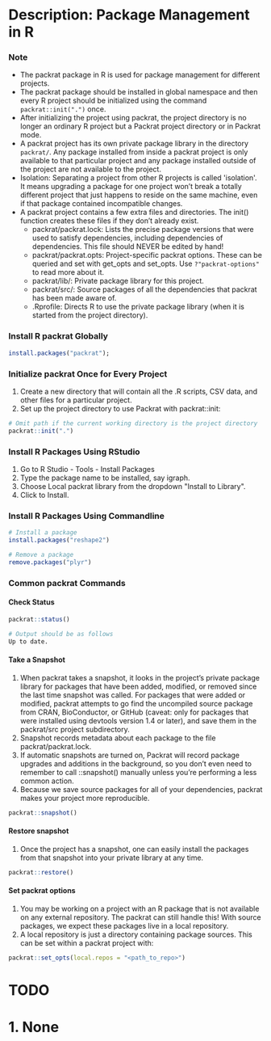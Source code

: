 # Description: Package Management in R

### Note
- The packrat package in R is used for package management for different projects.
- The packrat package should be installed in global namespace and then every R project should be initialized using the 
  command `packrat::init(".")` once.
- After initializing the project using packrat, the project directory is no longer an ordinary R project but a Packrat 
  project directory or in Packrat mode.
- A packrat project has its own private package library in the directory `packrat/`. Any package installed from inside 
  a packrat project is only available to that particular project and any package installed outside of the project are 
  not available to the project.
- Isolation: Separating a project from other R projects is called 'isolation'. It means upgrading a package for one 
  project won’t break a totally different project that just happens to reside on the same machine, even if that package 
  contained incompatible changes.
- A packrat project contains a few extra files and directories. The init() function creates these files if they don’t 
  already exist.
    - packrat/packrat.lock: Lists the precise package versions that were used to satisfy dependencies, including 
      dependencies of dependencies. This file should NEVER be edited by hand!
    - packrat/packrat.opts: Project-specific packrat options. These can be queried and set with get_opts and set_opts. 
      Use `?"packrat-options"` to read more about it.
    - packrat/lib/: Private package library for this project.
    - packrat/src/: Source packages of all the dependencies that packrat has been made aware of.
    - .Rprofile: Directs R to use the private package library (when it is started from the project directory).

### Install R packrat Globally
```R
install.packages("packrat");
```

### Initialize packrat Once for Every Project
1. Create a new directory that will contain all the .R scripts, CSV data, and other files for a particular project.
2. Set up the project directory to use Packrat with packrat::init:

```R
# Omit path if the current working directory is the project directory
packrat::init(".")
```

### Install R Packages Using RStudio
1. Go to R Studio - Tools - Install Packages
2. Type the package name to be installed, say igraph.
3. Choose Local packrat library from the dropdown "Install to Library".
4. Click to Install.

### Install R Packages Using Commandline
```R
# Install a package
install.packages("reshape2")

# Remove a package
remove.packages("plyr")
```

### Common packrat Commands

#### Check Status

```R
packrat::status()

# Output should be as follows 
Up to date.
```

#### Take a Snapshot
1. When packrat takes a snapshot, it looks in the project’s private package library for packages that have been added,
   modified, or removed since the last time snapshot was called. For packages that were added or modified, packrat 
   attempts to go find the uncompiled source package from CRAN, BioConductor, or GitHub (caveat: only for packages 
   that were installed using devtools version 1.4 or later), and save them in the packrat/src project subdirectory. 
2. Snapshot records metadata about each package to the file packrat/packrat.lock.
3. If automatic snapshots are turned on, Packrat will record package upgrades and additions in the background, so you 
   don’t even need to remember to call ::snapshot() manually unless you’re performing a less common action.
4. Because we save source packages for all of your dependencies, packrat makes your project more reproducible.

```R
packrat::snapshot()
```

#### Restore snapshot
1. Once the project has a snapshot, one can easily install the packages from that snapshot into your private library 
   at any time.

```R
packrat::restore()
```

#### Set packrat options
1. You may be working on a project with an R package that is not available on any external repository. The  packrat can 
   still handle this! With source packages, we expect these packages live in a local repository.
2. A local repository is just a directory containing package sources. This can be set within a packrat project with:

```R
packrat::set_opts(local.repos = "<path_to_repo>")
```

# TODO
# 1. None
